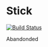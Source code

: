 Stick
=====

[![Build Status](https://travis-ci.org/icambridge/stick.svg?branch=master)](https://travis-ci.org/icambridge/stick)

Abandonded
